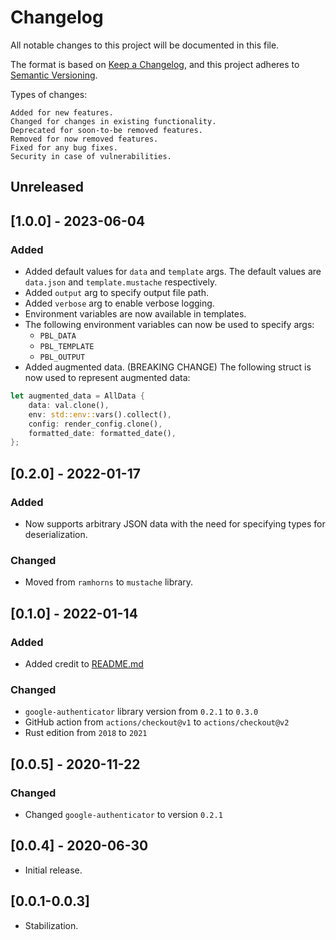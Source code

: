 # Changelog

All notable changes to this project will be documented in this file.

The format is based on [Keep a Changelog](https://keepachangelog.com/en/1.0.0/),
and this project adheres to [Semantic Versioning](https://semver.org/spec/v2.0.0.html).

Types of changes:

    Added for new features.
    Changed for changes in existing functionality.
    Deprecated for soon-to-be removed features.
    Removed for now removed features.
    Fixed for any bug fixes.
    Security in case of vulnerabilities.


## Unreleased

## [1.0.0] - 2023-06-04

### Added
- Added default values for `data` and `template` args. The default values are `data.json` and `template.mustache` respectively.
- Added `output` arg to specify output file path.
- Added `verbose` arg to enable verbose logging.
- Environment variables are now available in templates.
- The following environment variables can now be used to specify args:
    - `PBL_DATA`
    - `PBL_TEMPLATE`
    - `PBL_OUTPUT`
- Added augmented data. (BREAKING CHANGE) The following struct is now used to represent augmented data:
```rust
let augmented_data = AllData {
    data: val.clone(),
    env: std::env::vars().collect(),
    config: render_config.clone(),
    formatted_date: formatted_date(),
};
```    


## [0.2.0] - 2022-01-17

### Added
- Now supports arbitrary JSON data with the need for specifying types for deserialization.

### Changed
- Moved from `ramhorns` to `mustache` library.

## [0.1.0] - 2022-01-14

### Added
- Added credit to [README.md](README.md)

### Changed
- `google-authenticator` library version from `0.2.1` to `0.3.0`
- GitHub action from `actions/checkout@v1` to `actions/checkout@v2`
- Rust edition from `2018` to `2021`

## [0.0.5] - 2020-11-22

### Changed

- Changed `google-authenticator` to version `0.2.1`

## [0.0.4] - 2020-06-30

- Initial release.

## [0.0.1-0.0.3]

- Stabilization.
